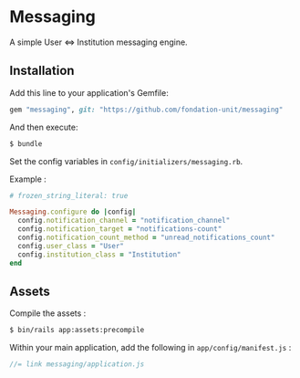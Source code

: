 # Messaging

A simple User <=> Institution messaging engine.

## Installation
Add this line to your application's Gemfile:

```ruby
gem "messaging", git: "https://github.com/fondation-unit/messaging"
```

And then execute:

```bash
$ bundle
```

Set the config variables in `config/initializers/messaging.rb`.

Example :

```ruby
# frozen_string_literal: true

Messaging.configure do |config|
  config.notification_channel = "notification_channel"
  config.notification_target = "notifications-count"
  config.notification_count_method = "unread_notifications_count"
  config.user_class = "User"
  config.institution_class = "Institution"
end
```

## Assets
Compile the assets :

```bash
$ bin/rails app:assets:precompile
```

Within your main application, add the following in `app/config/manifest.js` :

```js
//= link messaging/application.js
```

